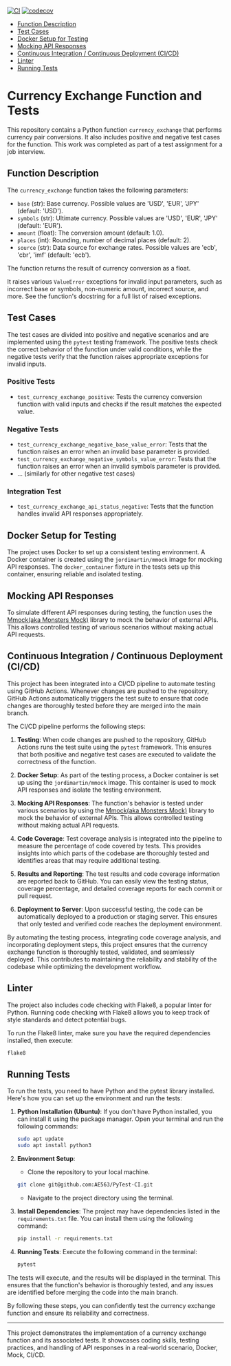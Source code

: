 [![CI](https://github.com/AE563/PyTest-CI/actions/workflows/ci.yml/badge.svg)](https://github.com/AE563/PyTest-CI/actions/workflows/ci.yml)
[![codecov](https://codecov.io/gh/AE563/PyTest-CI/branch/main/graph/badge.svg?token=6WH63OWSW2)](https://codecov.io/gh/AE563/PyTest-CI)

- [Function Description](#function-description)
- [Test Cases](#test-cases)
- [Docker Setup for Testing](#docker-setup-for-testing)
- [Mocking API Responses](#mocking-api-responses)
- [Continuous Integration / Continuous Deployment (CI/CD)](#continuous-integration--continuous-deployment-cicd)
- [Linter](#linter)
- [Running Tests](#running-tests)

# Currency Exchange Function and Tests

This repository contains a Python function `currency_exchange` that performs currency pair conversions. It also includes positive and negative test cases for the function. This work was completed as part of a test assignment for a job interview.

## Function Description

The `currency_exchange` function takes the following parameters:

- `base` (str): Base currency. Possible values are 'USD', 'EUR', 'JPY' (default: 'USD').
- `symbols` (str): Ultimate currency. Possible values are 'USD', 'EUR', 'JPY' (default: 'EUR').
- `amount` (float): The conversion amount (default: 1.0).
- `places` (int): Rounding, number of decimal places (default: 2).
- `source` (str): Data source for exchange rates. Possible values are 'ecb', 'cbr', 'imf' (default: 'ecb').

The function returns the result of currency conversion as a float.

It raises various `ValueError` exceptions for invalid input parameters, such as incorrect base or symbols, non-numeric amount, incorrect source, and more. See the function's docstring for a full list of raised exceptions.

## Test Cases

The test cases are divided into positive and negative scenarios and are implemented using the `pytest` testing framework. The positive tests check the correct behavior of the function under valid conditions, while the negative tests verify that the function raises appropriate exceptions for invalid inputs.

### Positive Tests

- `test_currency_exchange_positive`: Tests the currency conversion function with valid inputs and checks if the result matches the expected value.

### Negative Tests

- `test_currency_exchange_negative_base_value_error`: Tests that the function raises an error when an invalid base parameter is provided.
- `test_currency_exchange_negative_symbols_value_error`: Tests that the function raises an error when an invalid symbols parameter is provided.
- ... (similarly for other negative test cases)

### Integration Test

- `test_currency_exchange_api_status_negative`: Tests that the function handles invalid API responses appropriately.

## Docker Setup for Testing

The project uses Docker to set up a consistent testing environment. A Docker container is created using the `jordimartin/mmock` image for mocking API responses. The `docker_container` fixture in the tests sets up this container, ensuring reliable and isolated testing.

## Mocking API Responses

To simulate different API responses during testing, the function uses the [Mmock(aka Monsters Mock)](https://github.com/jmartin82/mmock) library to mock the behavior of external APIs. This allows controlled testing of various scenarios without making actual API requests.

## Continuous Integration / Continuous Deployment (CI/CD)

This project has been integrated into a CI/CD pipeline to automate testing using GitHub Actions. Whenever changes are pushed to the repository, GitHub Actions automatically triggers the test suite to ensure that code changes are thoroughly tested before they are merged into the main branch.

The CI/CD pipeline performs the following steps:

1. **Testing**: When code changes are pushed to the repository, GitHub Actions runs the test suite using the `pytest` framework. This ensures that both positive and negative test cases are executed to validate the correctness of the function.

2. **Docker Setup**: As part of the testing process, a Docker container is set up using the `jordimartin/mmock` image. This container is used to mock API responses and isolate the testing environment.

3. **Mocking API Responses**: The function's behavior is tested under various scenarios by using the [Mmock(aka Monsters Mock)](https://github.com/jmartin82/mmock) library to mock the behavior of external APIs. This allows controlled testing without making actual API requests.

4. **Code Coverage**: Test coverage analysis is integrated into the pipeline to measure the percentage of code covered by tests. This provides insights into which parts of the codebase are thoroughly tested and identifies areas that may require additional testing.

5. **Results and Reporting**: The test results and code coverage information are reported back to GitHub. You can easily view the testing status, coverage percentage, and detailed coverage reports for each commit or pull request.

6. **Deployment to Server**: Upon successful testing, the code can be automatically deployed to a production or staging server. This ensures that only tested and verified code reaches the deployment environment.

By automating the testing process, integrating code coverage analysis, and incorporating deployment steps, this project ensures that the currency exchange function is thoroughly tested, validated, and seamlessly deployed. This contributes to maintaining the reliability and stability of the codebase while optimizing the development workflow.

## Linter
The project also includes code checking with Flake8, a popular linter for Python. Running code checking with Flake8 allows you to keep track of style standards and detect potential bugs.

To run the Flake8 linter, make sure you have the required dependencies installed, then execute:

```bash
flake8
```

## Running Tests

To run the tests, you need to have Python and the pytest library installed. Here's how you can set up the environment and run the tests:

1. **Python Installation (Ubuntu)**: If you don't have Python installed, you can install it using the package manager. Open your terminal and run the following commands:

    ```bash
    sudo apt update
    sudo apt install python3
    ```

2. **Environment Setup**:
    - Clone the repository to your local machine.
    ```bash
    git clone git@github.com:AE563/PyTest-CI.git
    ```
    - Navigate to the project directory using the terminal.

3. **Install Dependencies**: The project may have dependencies listed in the `requirements.txt` file. You can install them using the following command:

    ```bash
    pip install -r requirements.txt
    ```

4. **Running Tests**: Execute the following command in the terminal:

    ```bash
    pytest
    ```

The tests will execute, and the results will be displayed in the terminal. This ensures that the function's behavior is thoroughly tested, and any issues are identified before merging the code into the main branch.

By following these steps, you can confidently test the currency exchange function and ensure its reliability and correctness.

---

This project demonstrates the implementation of a currency exchange function and its associated tests. It showcases coding skills, testing practices, and handling of API responses in a real-world scenario, Docker, Mock, CI/CD.
